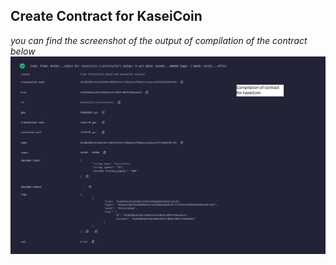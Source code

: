 ## Create Contract for KaseiCoin

*you can find the screenshot of the output of compilation of the contract below*
![KaiseiCoinContract](./images/KaiseiCoin.jpg)